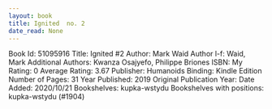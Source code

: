 ```yaml
---
layout: book
title: Ignited  no. 2
date_read: None
---
```


Book Id: 51095916
Title: Ignited #2
Author: Mark Waid
Author l-f: Waid, Mark
Additional Authors: Kwanza Osajyefo, Philippe Briones
ISBN: 
My Rating: 0
Average Rating: 3.67
Publisher: Humanoids
Binding: Kindle Edition
Number of Pages: 31
Year Published: 2019
Original Publication Year: 
Date Added: 2020/10/21
Bookshelves: kupka-wstydu
Bookshelves with positions: kupka-wstydu (#1904)

